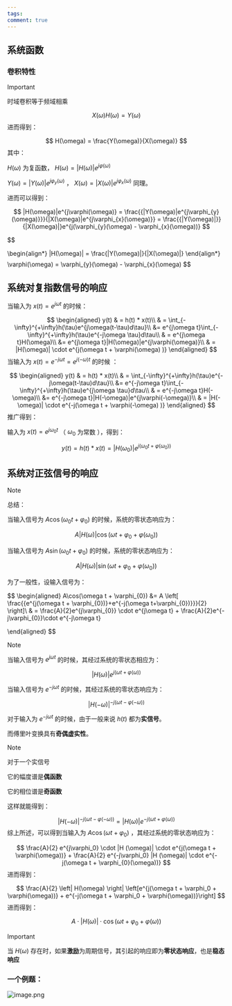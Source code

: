 ```yaml
---
tags: 
comment: true
---
```

## 系统函数

### 卷积特性

> [!important]
> 时域卷积等于频域相乘

$$
X(\omega)H(\omega) = Y(\omega)
$$
进而得到：

$$
H(\omega) = \frac{Y(\omega)}{X(\omega)}
$$
其中：

$H(\omega)$ 为复函数， $H(\omega) = |H(\omega)|e^{j\varphi(\omega)}$

$Y(\omega) = |Y(\omega)|e^{j\varphi_{y}(\omega)}$ ， $X(\omega) = |X(\omega)|e^{j\varphi_{x}(\omega)}$ 同理。

进而可以得到：

$$
|H(\omega)|e^{j\varphi(\omega)} = \frac{{|Y(\omega)|e^{j\varphi_{y}(\omega)}}}{|X(\omega)|e^{j\varphi_{x}(\omega)}} = \frac{{|Y(\omega)|}}{|X(\omega)|}e^{j(\varphi_{y}(\omega) - \varphi_{x}(\omega))}
$$

$$

\begin{align*}
|H(\omega)| = \frac{|Y(\omega)|}{|X(\omega)|}
\end{align*}
$$
$$
\varphi(\omega) = \varphi_{y}(\omega) - \varphi_{x}(\omega)
$$
## 系统对复指数信号的响应

当输入为 $x(t) = e^{j\omega t}$ 的时候：

$$
\begin{aligned}
y(t) & = h(t) * x(t)\\
& = \int_{-\infty}^{+\infty}h(\tau)e^{j\omega(t-\tau)d\tau}\\
&= e^{j\omega t}\int_{-\infty}^{+\infty}h(\tau)e^{-j\omega \tau}d\tau\\
& = e^{j\omega t}H(\omega)\\
&= e^{j\omega t}|H(\omega)|e^{j\varphi(\omega)}\\
& = |H(\omega)| \cdot e^{j(\omega t + \varphi(\omega) )}
\end{aligned}
$$
当输入为 $x(t) = e^{-j\omega t} = e^{j(-\omega)t}$ 的时候 ：

$$
\begin{aligned}
y(t) & = h(t) * x(t)\\
& = \int_{-\infty}^{+\infty}h(\tau)e^{-j\omega(t-\tau)d\tau}\\
&= e^{-j\omega t}\int_{-\infty}^{+\infty}h(\tau)e^{j\omega \tau}d\tau\\
& = e^{-j\omega t}H(-\omega)\\
&= e^{-j\omega t}|H(-\omega)|e^{j\varphi(-\omega)}\\
& = |H(-\omega)| \cdot e^{-j(\omega t + \varphi(-\omega) )}
\end{aligned}
$$
推广得到：

输入为 $x(t)= e^{j\omega_{0}t}$ （ $\omega_{0}$ 为常数 ），得到： 

$$
y(t) = h(t)* x(t) = |H(\omega_{0})|e^{j(\omega_{0}t+\varphi(\omega_{0}))}
$$


## 系统对正弦信号的响应

> [!note]
> 总结：
> 
> 当输入信号为 $A\cos(\omega_{0}t+\varphi_{0})$ 的时候，系统的零状态响应为：
> 
> $$A|H(\omega)|\cos(\omega t + \varphi_{0} + \varphi(\omega_{0})) $$
> 
> 当输入信号为 $A\sin(\omega_{0}t+\varphi_{0})$ 的时候，系统的零状态响应为：
> 
> $$ A|H(\omega)| \sin(\omega t + \varphi_{0}+\varphi(\omega_{0})) $$

为了一般性，设输入信号为：

$$
\begin{aligned}
A\cos(\omega t + \varphi_{0}) &= A \left[ \frac{{e^{j(\omega t + \varphi_{0})}+e^{-j(\omega t+\varphi_{0})}}}{2} \right]\\
& = \frac{A}{2}e^{j\varphi_{0}} \cdot e^{j\omega t} + \frac{A}{2}e^{-j\varphi_{0}}\cdot e^{-j\omega t}

\end{aligned}
$$

> [!note]
> 当输入信号为 $e^{j\omega t}$ 的时候，其经过系统的零状态相应为：
> 
> $$ |H(\omega)|e^{j(\omega t + \varphi(\omega))} $$
> 
> 当输入信号为 $e^{-j\omega t}$ 的时候，其经过系统的零状态响应为：
> 
> $$ |H(-\omega)|^{-j(\omega t - \varphi(-\omega))} $$

对于输入为 $e^{-j\omega t}$ 的时候，由于一般来说 $h(t)$ 都为**实信号**。

而傅里叶变换具有**奇偶虚实性**。

> [!note]
> 对于一个实信号
> 
> 它的幅度谱是**偶函数**
> 
> 它的相位谱是**奇函数**

这样就能得到：

$$
|H(-\omega)|^{-j(\omega t - \varphi(-\omega))} = |H(\omega)|e^{-j(\omega t + \varphi(\omega))}
$$
综上所述，可以得到当输入为 $A\cos(\omega t + \varphi_{0})$ ，其经过系统的零状态响应为：

$$
\frac{A}{2} e^{j\varphi_0} \cdot |H (\omega)| \cdot e^{j(\omega t + \varphi(\omega))} + \frac{A}{2} e^{-j\varphi_0} |H (\omega)| \cdot e^{-j(\omega t + \varphi_{0}(\omega))}
$$
进而得到：

$$
\frac{A}{2} \left| H(\omega) \right| \left[e^{j(\omega t + \varphi_0 + \varphi(\omega))} + e^{-j(\omega t + \varphi_0 + \varphi(\omega))}\right]
$$
进而得到：

$$
A\cdot|H(\omega)| \cdot \cos(\omega t + \varphi_{0} + \varphi(\omega))
$$
> [!important]
> 当 $H(\omega)$ 存在时，如果**激励**为周期信号，其引起的响应即为**零状态响应**，也是**稳态响应**

### 一个例题：

![image.png](https://picture-typora.obs.cn-north-4.myhuaweicloud.com/images/20250929204634.png)
